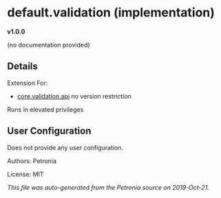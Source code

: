 # default.validation (implementation)
**v1.0.0**

(no documentation provided)

## Details

Extension For:
* [core.validation.api](core.validation.api.md)
  no version restriction


Runs in elevated privileges

## User Configuration

Does not provide any user configuration.








Authors: Petronia

License: MIT

*This file was auto-generated from the Petronia source on 2019-Oct-21.*
